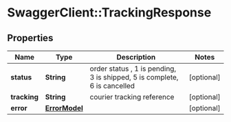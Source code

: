 # SwaggerClient::TrackingResponse

## Properties
Name | Type | Description | Notes
------------ | ------------- | ------------- | -------------
**status** | **String** | order status , 1 is pending, 3 is shipped, 5 is complete, 6 is cancelled | [optional] 
**tracking** | **String** | courier tracking reference | [optional] 
**error** | [**ErrorModel**](ErrorModel.md) |  | [optional] 


